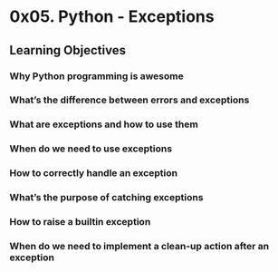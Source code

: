 # 0x05. Python - Exceptions
## Learning Objectives
### Why Python programming is awesome
### What’s the difference between errors and exceptions
### What are exceptions and how to use them
### When do we need to use exceptions
### How to correctly handle an exception
### What’s the purpose of catching exceptions
### How to raise a builtin exception
### When do we need to implement a clean-up action after an exception